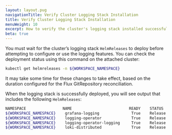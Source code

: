 ```yaml
---
layout: layout.pug
navigationTitle: Verify Cluster Logging Stack Installation
title: Verify Cluster Logging Stack Installation
menuWeight: 10
excerpt: How to verify the cluster's logging stack installed successfully
beta: true
---
```


You must wait for the cluster’s logging stack `HelmReleases` to deploy before attempting to configure or use the logging features. You can check the deployment status using this command on the attached cluster:

``` bash
kubectl get helmreleases -n ${WORKSPACE_NAMESPACE}
```

It may take some time for these changes to take effect, based on the duration configured for the Flux GitRepository reconciliation.

When the logging stack is successfully deployed, you will see output that includes the following `HelmReleases`:

``` bash
NAMESPACE                NAME                         READY    STATUS                             AGE
${WORKSPACE_NAMESPACE}    grafana-logging              True    Release reconciliation succeeded   15m
${WORKSPACE_NAMESPACE}    logging-operator             True    Release reconciliation succeeded   15m
${WORKSPACE_NAMESPACE}    logging-operator-logging     True    Release reconciliation succeeded   15m
${WORKSPACE_NAMESPACE}    loki-distributed             True    Release reconciliation succeeded   15m
```
